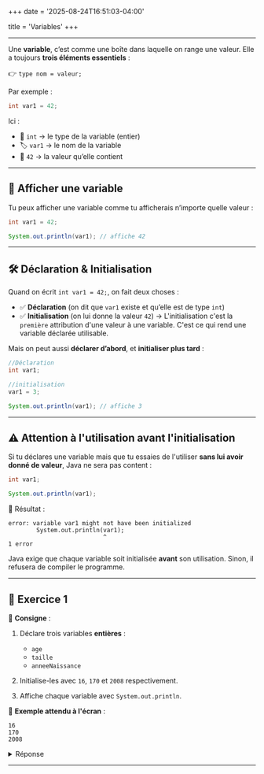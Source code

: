 +++
date = '2025-08-24T16:51:03-04:00'

title = 'Variables'
+++


---

Une **variable**, c’est comme une boîte dans laquelle on range une valeur. Elle a toujours **trois éléments essentiels** :

👉 `type nom = valeur;`

Par exemple : 

```java
int var1 = 42;
```

Ici :

* 🧾 `int` → le type de la variable (entier)
* 🏷️ `var1` → le nom de la variable
* 🎁 `42` → la valeur qu’elle contient

---

## 📢 Afficher une variable

Tu peux afficher une variable comme tu afficherais n’importe quelle valeur :

```java
int var1 = 42;

System.out.println(var1); // affiche 42
```

---

## 🛠️ Déclaration & Initialisation

Quand on écrit `int var1 = 42;`, on fait deux choses :

* ✅ **Déclaration** (on dit que `var1` existe et qu’elle est de type `int`)
* ✅ **Initialisation** (on lui donne la valeur `42`) -> L'initialisation c'est la `première` attribution d'une valeur à une variable. C'est ce qui rend une variable déclarée utilisable.

Mais on peut aussi **déclarer d’abord**, et **initialiser plus tard** :

```java
//Déclaration
int var1;

//initialisation
var1 = 3;

System.out.println(var1); // affiche 3
```

---

## ⚠️ Attention à l'utilisation avant l'initialisation

Si tu déclares une variable mais que tu essaies de l'utiliser **sans lui avoir donné de valeur**, Java ne sera pas content :

```java
int var1;

System.out.println(var1);
```

🔴 Résultat :

```
error: variable var1 might not have been initialized
        System.out.println(var1);
                           ^
1 error
```

Java exige que chaque variable soit initialisée **avant** son utilisation. Sinon, il refusera de compiler le programme.

---

## 🎯 Exercice 1 

🔧 **Consigne** :

1. Déclare trois variables **entières** :

   * `age`
   * `taille`
   * `anneeNaissance`

2. Initialise-les avec  `16`, `170` et `2008` respectivement.

3. Affiche chaque variable avec `System.out.println`.

📝 **Exemple attendu à l'écran**  :

```
16
170
2008
```

<details>
    <summary>Réponse</summary>
    
```java
int age = 16;
int taille = 170;
int anneeNaissance = 2008;

System.out.println(age);
System.out.println(taille);
System.out.println(anneeNaissance);
```
</details>


---









